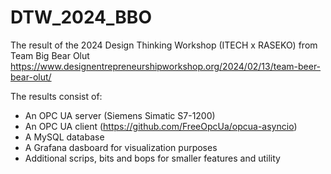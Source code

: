 # DTW_2024_BBO

The result of the 2024 Design Thinking Workshop (ITECH x RASEKO) from Team Big Bear Olut
https://www.designentrepreneurshipworkshop.org/2024/02/13/team-beer-bear-olut/

The results consist of:
- An OPC UA server (Siemens Simatic S7-1200)
- An OPC UA client (https://github.com/FreeOpcUa/opcua-asyncio)
- A MySQL database
- A Grafana dasboard for visualization purposes
- Additional scrips, bits and bops for smaller features and utility
